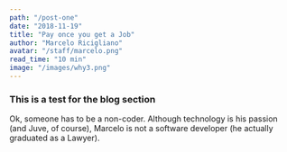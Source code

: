 ```yaml
---
path: "/post-one"
date: "2018-11-19"
title: "Pay once you get a Job"
author: "Marcelo Ricigliano"
avatar: "/staff/marcelo.png"
read_time: "10 min"
image: "/images/why3.png"
---
```


### This is a test for the blog section

Ok, someone has to be a non-coder. Although technology is his passion (and Juve, of course), Marcelo is not a software developer (he actually graduated as a Lawyer). 

